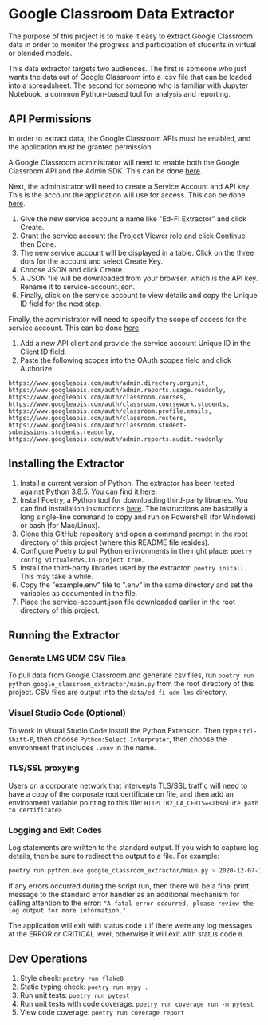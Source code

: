 # Google Classroom Data Extractor

The purpose of this project is to make it easy to extract
Google Classroom data in order to monitor the progress and
participation of students in virtual or blended models.

This data extractor targets two audiences.  The first is
someone who just wants the data out of Google Classroom into a
.csv file that can be loaded into a spreadsheet.  The second
for someone who is familiar with Jupyter Notebook, a common
Python-based tool for analysis and reporting.

## API Permissions

In order to extract data, the Google Classroom APIs must be
enabled, and the application must be granted permission.

A Google Classroom administrator will need to enable both the
Google Classroom API and the Admin SDK.  This can be done
[here](https://console.developers.google.com/apis/library).

Next, the administrator will need to create a Service Account
and API key.  This is the account the application will use for
access.  This can be done
[here](https://console.cloud.google.com/iam-admin/serviceaccounts/create).

 1. Give the new service account a name like "Ed-Fi Extractor"
    and click Create.
 1. Grant the service account the Project Viewer role and click
    Continue then Done.
 1. The new service account will be displayed in a table.
    Click on the three dots for the account and select Create
    Key.
 1. Choose JSON and click Create.
 1. A JSON file will be downloaded from your browser, which is
    the API key.  Rename it to service-account.json.
 1. Finally, click on the service account to view details and
    copy the Unique ID field for the next step.

Finally, the administrator will need to specify the scope of
access for the service account.  This can be done
[here](https://admin.google.com/ac/owl/domainwidedelegation).

1. Add a new API client and provide the service account Unique
   ID in the Client ID field.
1. Paste the following scopes into the OAuth scopes field and
   click Authorize:

`https://www.googleapis.com/auth/admin.directory.orgunit,
https://www.googleapis.com/auth/admin.reports.usage.readonly,
https://www.googleapis.com/auth/classroom.courses,
https://www.googleapis.com/auth/classroom.coursework.students,
https://www.googleapis.com/auth/classroom.profile.emails,
https://www.googleapis.com/auth/classroom.rosters,
https://www.googleapis.com/auth/classroom.student-submissions.students.readonly,
https://www.googleapis.com/auth/admin.reports.audit.readonly`

## Installing the Extractor

1. Install a current version of Python.  The extractor has
   been tested against Python 3.8.5.  You can find it
   [here](https://www.python.org/downloads/).
1. Install Poetry, a Python tool for downloading third-party
   libraries.  You can find installation instructions
   [here](https://python-poetry.org/docs/#installation). The
   instructions are basically a long single-line command to
   copy and run on Powershell (for Windows) or bash (for
   Mac/Linux).
1. Clone this GitHub repository and open a command prompt in
   the root directory of this project (where this README file
   resides).
1. Configure Poetry to put Python enivronments in the right place: `poetry
   config virtualenvs.in-project true`.
1. Install the third-party libraries used by the extractor:
   `poetry install`. This may take a while.
1. Copy the "example.env" file to ".env" in the same directory
   and set the variables as documented in the file.
1. Place the service-account.json file downloaded earlier in
   the root directory of this project.

## Running the Extractor

### Generate LMS UDM CSV Files

To pull data from Google Classroom and generate csv files, run
`poetry run python google_classroom_extractor/main.py` from the root
directory of this project. CSV files are output into the
`data/ed-fi-udm-lms` directory.

### Visual Studio Code (Optional)

To work in Visual Studio Code install the Python Extension.
Then type `Ctrl-Shift-P`, then choose `Python:Select Interpreter`,
then choose the environment that includes `.venv` in the name.

### TLS/SSL proxying

Users on a corporate network that intercepts TLS/SSL traffic will need
to have a copy of the corporate root certificate on file, and then add
an environment variable pointing to this file:
`HTTPLIB2_CA_CERTS=<absolute path to certificate>`

### Logging and Exit Codes

Log statements are written to the standard output. If you wish to capture log
details, then be sure to redirect the output to a file. For example:

```bash
poetry run python.exe google_classroom_extractor/main.py > 2020-12-07-15-43.log
```

If any errors occurred during the script run, then there will be a final print
message to the standard error handler as an additional mechanism for calling
attention to the error: `"A fatal error occurred, please review the log output
for more information."`

The application will exit with status code `1` if there were any log messages at
the ERROR or CRITICAL level, otherwise it will exit with status code `0`.

## Dev Operations

1. Style check: `poetry run flake8`
1. Static typing check: `poetry run mypy .`
1. Run unit tests: `poetry run pytest`
1. Run unit tests with code coverage: `poetry run coverage run -m pytest`
1. View code coverage: `poetry run coverage report`
